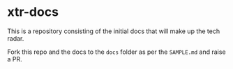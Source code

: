 # xtr-docs

This is a repository consisting of the initial docs that will make up the tech radar.

Fork this repo and the docs to the `docs` folder as per the `SAMPLE.md` and raise a PR.
